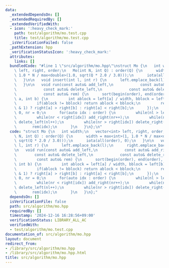 ```yaml
---
data:
  _extendedDependsOn: []
  _extendedRequiredBy: []
  _extendedVerifiedWith:
  - icon: ':heavy_check_mark:'
    path: test/algorithm/mo.test.cpp
    title: test/algorithm/mo.test.cpp
  _isVerificationFailed: false
  _pathExtension: hpp
  _verificationStatusIcon: ':heavy_check_mark:'
  attributes:
    links: []
  bundledCode: "#line 1 \"src/algorithm/mo.hpp\"\nstruct Mo {\n   int width;\n   vector<int>\
    \ left, right, order;\n   Mo(int N, int Q) : order(Q) {\n      width = max<int>(1,\
    \ 1.0 * N / max<double>(1.0, sqrt(Q * 2.0 / 3.0)));\n      iota(all(order), 0);\n\
    \   }\n\n   void insert(int l, int r) {\n      left.emplace_back(l);\n      right.emplace_back(r);\n\
    \   }\n\n   void run(const auto& add_left,\n            const auto& add_right,\n\
    \            const auto& delete_left,\n            const auto& delete_right,\n\
    \            const auto& rem) {\n      sort(begin(order), end(order), [&](int\
    \ a, int b) {\n         int ablock = left[a] / width, bblock = left[b] / width;\n\
    \         if(ablock != bblock) return ablock < bblock;\n         return (ablock\
    \ & 1) ? right[a] > right[b] : right[a] < right[b];\n      });\n      int nl =\
    \ 0, nr = 0;\n      for(auto idx : order) {\n         while(nl > left[idx]) add_left(--nl);\n\
    \         while(nr < right[idx]) add_right(nr++);\n         while(nl < left[idx])\
    \ delete_left(nl++);\n         while(nr > right[idx]) delete_right(--nr);\n  \
    \       rem(idx);\n      }\n   }\n};\n"
  code: "struct Mo {\n   int width;\n   vector<int> left, right, order;\n   Mo(int\
    \ N, int Q) : order(Q) {\n      width = max<int>(1, 1.0 * N / max<double>(1.0,\
    \ sqrt(Q * 2.0 / 3.0)));\n      iota(all(order), 0);\n   }\n\n   void insert(int\
    \ l, int r) {\n      left.emplace_back(l);\n      right.emplace_back(r);\n   }\n\
    \n   void run(const auto& add_left,\n            const auto& add_right,\n    \
    \        const auto& delete_left,\n            const auto& delete_right,\n   \
    \         const auto& rem) {\n      sort(begin(order), end(order), [&](int a,\
    \ int b) {\n         int ablock = left[a] / width, bblock = left[b] / width;\n\
    \         if(ablock != bblock) return ablock < bblock;\n         return (ablock\
    \ & 1) ? right[a] > right[b] : right[a] < right[b];\n      });\n      int nl =\
    \ 0, nr = 0;\n      for(auto idx : order) {\n         while(nl > left[idx]) add_left(--nl);\n\
    \         while(nr < right[idx]) add_right(nr++);\n         while(nl < left[idx])\
    \ delete_left(nl++);\n         while(nr > right[idx]) delete_right(--nr);\n  \
    \       rem(idx);\n      }\n   }\n};"
  dependsOn: []
  isVerificationFile: false
  path: src/algorithm/mo.hpp
  requiredBy: []
  timestamp: '2024-12-16 16:28:56+09:00'
  verificationStatus: LIBRARY_ALL_AC
  verifiedWith:
  - test/algorithm/mo.test.cpp
documentation_of: src/algorithm/mo.hpp
layout: document
redirect_from:
- /library/src/algorithm/mo.hpp
- /library/src/algorithm/mo.hpp.html
title: src/algorithm/mo.hpp
---
```


